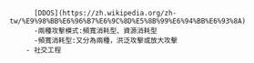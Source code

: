           [DDOS](https://zh.wikipedia.org/zh-tw/%E9%98%BB%E6%96%B7%E6%9C%8D%E5%8B%99%E6%94%BB%E6%93%8A)
          -兩種攻擊模式:頻寬消耗型、資源消耗型
          -頻寬消耗型:又分為兩種，洪泛攻擊或放大攻擊
        - 社交工程 
